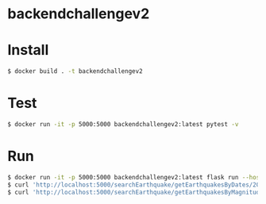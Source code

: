 # backendchallengev2

# Install

```sh
$ docker build . -t backendchallengev2
```

# Test

```sh
$ docker run -it -p 5000:5000 backendchallengev2:latest pytest -v
```

# Run
```sh
$ docker run -it -p 5000:5000 backendchallengev2:latest flask run --host=0.0.0.0
$ curl 'http://localhost:5000/searchEarthquake/getEarthquakesByDates/2014-01-01/2015-01-02/5.5/'
$ curl 'http://localhost:5000/searchEarthquake/getEarthquakesByMagnitudes/5.5/6.0/'
```

